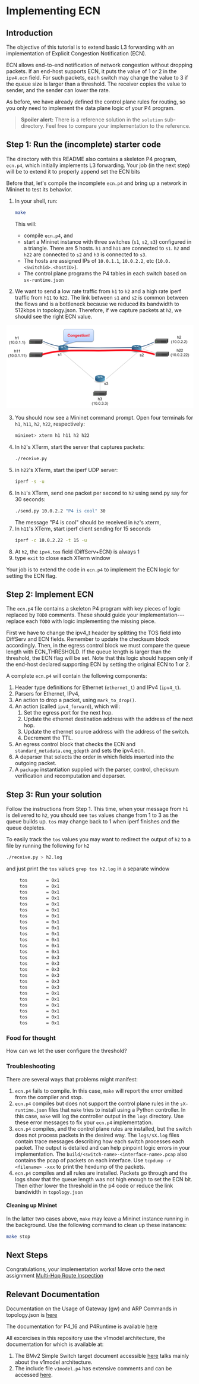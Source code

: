 
[comment]: # (SPDX-License-Identifier:  Apache-2.0)

# Implementing ECN

## Introduction

The objective of this tutorial is to extend basic L3 forwarding with
an implementation of Explicit Congestion Notification (ECN).

ECN allows end-to-end notification of network congestion without
dropping packets.  If an end-host supports ECN, it puts the value of 1
or 2 in the `ipv4.ecn` field.  For such packets, each switch may
change the value to 3 if the queue size is larger than a threshold.
The receiver copies the value to sender, and the sender can lower the
rate.

As before, we have already defined the control plane rules for
routing, so you only need to implement the data plane logic of your P4
program.

> **Spoiler alert:** There is a reference solution in the `solution`
> sub-directory. Feel free to compare your implementation to the reference.

## Step 1: Run the (incomplete) starter code

The directory with this README also contains a skeleton P4 program,
`ecn.p4`, which initially implements L3 forwarding. Your job (in the
next step) will be to extend it to properly append set the ECN bits

Before that, let's compile the incomplete `ecn.p4` and bring up a
network in Mininet to test its behavior.

1. In your shell, run:
   ```bash
   make
   ```
   This will:
   * compile `ecn.p4`, and
   * start a Mininet instance with three switches (`s1`, `s2`, `s3`) configured
     in a triangle. There are 5 hosts. `h1` and `h11` are connected to `s1`.
     `h2` and `h22` are connected to `s2` and `h3` is connected to `s3`.
   * The hosts are assigned IPs of `10.0.1.1`, `10.0.2.2`, etc
     (`10.0.<Switchid>.<hostID>`).
   * The control plane programs the P4 tables in each switch based on
     `sx-runtime.json`

2. We want to send a low rate traffic from `h1` to `h2` and a high
rate iperf traffic from `h11` to `h22`.  The link between `s1` and
`s2` is common between the flows and is a bottleneck because we
reduced its bandwidth to 512kbps in topology.json.  Therefore, if we
capture packets at `h2`, we should see the right ECN value.

![Setup](setup.png)

3. You should now see a Mininet command prompt. Open four terminals
for `h1`, `h11`, `h2`, `h22`, respectively:
   ```bash
   mininet> xterm h1 h11 h2 h22
   ```
3. In `h2`'s XTerm, start the server that captures packets:
   ```bash
   ./receive.py
   ```
4. in `h22`'s XTerm, start the iperf UDP server:
   ```bash
   iperf -s -u
   ```
5. In `h1`'s XTerm, send one packet per second to `h2` using send.py
say for 30 seconds:
   ```bash
   ./send.py 10.0.2.2 "P4 is cool" 30
   ```
   The message "P4 is cool" should be received in `h2`'s xterm,
6. In `h11`'s XTerm, start iperf client sending for 15 seconds
   ```bash
   iperf -c 10.0.2.22 -t 15 -u
   ```
7. At `h2`, the `ipv4.tos` field (DiffServ+ECN) is always 1
8. type `exit` to close each XTerm window

Your job is to extend the code in `ecn.p4` to implement the ECN logic
for setting the ECN flag.

## Step 2: Implement ECN

The `ecn.p4` file contains a skeleton P4 program with key pieces of
logic replaced by `TODO` comments.  These should guide your
implementation---replace each `TODO` with logic implementing the
missing piece.

First we have to change the ipv4_t header by splitting the TOS field
into DiffServ and ECN fields.  Remember to update the checksum block
accordingly.  Then, in the egress control block we must compare the
queue length with ECN_THRESHOLD. If the queue length is larger than
the threshold, the ECN flag will be set.  Note that this logic should
happen only if the end-host declared supporting ECN by setting the
original ECN to 1 or 2.

A complete `ecn.p4` will contain the following components:

1. Header type definitions for Ethernet (`ethernet_t`) and IPv4 (`ipv4_t`).
2. Parsers for Ethernet, IPv4,
3. An action to drop a packet, using `mark_to_drop()`.
4. An action (called `ipv4_forward`), which will:
	1. Set the egress port for the next hop.
	2. Update the ethernet destination address with the address of
           the next hop.
	3. Update the ethernet source address with the address of the switch.
	4. Decrement the TTL.
5. An egress control block that checks the ECN and
`standard_metadata.enq_qdepth` and sets the ipv4.ecn.
6. A deparser that selects the order in which fields inserted into the outgoing
   packet.
7. A `package` instantiation supplied with the parser, control,
  checksum verification and recomputation and deparser.

## Step 3: Run your solution

Follow the instructions from Step 1. This time, when your message from
`h1` is delivered to `h2`, you should see `tos` values change from 1
to 3 as the queue builds up.  `tos` may change back to 1 when iperf
finishes and the queue depletes.

To easily track the `tos` values you may want to redirect the output
of `h2` to a file by running the following for `h2`
   ```bash
   ./receive.py > h2.log
   ```
and just print the `tos` values `grep tos h2.log` in a separate window
```
     tos       = 0x1
     tos       = 0x1
     tos       = 0x1
     tos       = 0x1
     tos       = 0x1
     tos       = 0x1
     tos       = 0x1
     tos       = 0x1
     tos       = 0x1
     tos       = 0x1
     tos       = 0x1
     tos       = 0x1
     tos       = 0x1
     tos       = 0x3
     tos       = 0x3
     tos       = 0x3
     tos       = 0x3
     tos       = 0x3
     tos       = 0x3
     tos       = 0x1
     tos       = 0x1
     tos       = 0x1
     tos       = 0x1
     tos       = 0x1
     tos       = 0x1
```

### Food for thought

How can we let the user configure the threshold?

### Troubleshooting

There are several ways that problems might manifest:

1. `ecn.p4` fails to compile.  In this case, `make` will report the
   error emitted from the compiler and stop.
2. `ecn.p4` compiles but does not support the control plane rules in
   the `sX-runtime.json` files that `make` tries to install using
   a Python controller. In this case, `make` will log the controller output
   in the `logs` directory. Use these error messages to fix your `ecn.p4`
   implementation.
3. `ecn.p4` compiles, and the control plane rules are installed, but
   the switch does not process packets in the desired way.  The
   `logs/sX.log` files contain trace messages
   describing how each switch processes each packet.  The output is
   detailed and can help pinpoint logic errors in your implementation.
   The `build/<switch-name>-<interface-name>.pcap` also contains the
   pcap of packets on each interface. Use `tcpdump -r <filename> -xxx`
   to print the hexdump of the packets.
4. `ecn.p4` compiles and all rules are installed. Packets go through
   and the logs show that the queue length was not high enough to set
   the ECN bit.  Then either lower the threshold in the p4 code or
   reduce the link bandwidth in `topology.json`

#### Cleaning up Mininet

In the latter two cases above, `make` may leave a Mininet instance
running in the background.  Use the following command to clean up
these instances:

```bash
make stop
```

## Next Steps

Congratulations, your implementation works! Move onto the next assignment
[Multi-Hop Route Inspection](../mri)

## Relevant Documentation

Documentation on the Usage of Gateway (gw) and ARP Commands in topology.json is [here](https://github.com/p4lang/tutorials/tree/master/exercises/basic#the-use-of-gateway-gw-and-arp-commands-in-topologyjson)

The documentation for P4_16 and P4Runtime is available [here](https://p4.org/specs/)

All excercises in this repository use the v1model architecture, the documentation for which is available at:
1. The BMv2 Simple Switch target document accessible [here](https://github.com/p4lang/behavioral-model/blob/master/docs/simple_switch.md) talks mainly about the v1model architecture.
2. The include file `v1model.p4` has extensive comments and can be accessed [here](https://github.com/p4lang/p4c/blob/master/p4include/v1model.p4).
